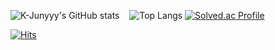 ![K-Junyyy's GitHub stats](https://github-readme-stats.vercel.app/api?username=kimnamwook1&show_icons=true&theme=tokyonight)&nbsp;&nbsp;&nbsp;&nbsp;![Top Langs](https://github-readme-stats.vercel.app/api/top-langs/?username=kimnamwook1&layout=compact&theme=gruvbox)
[![Solved.ac Profile](http://mazassumnida.wtf/api/generate_badge?boj=john1102)](https://solved.ac/john1102)

[![Hits](https://hits.seeyoufarm.com/api/count/incr/badge.svg?url=https%3A%2F%2Fgithub.com%2Fkimnamwook1&count_bg=%2379C83D&title_bg=%23555555&icon=&icon_color=%23E7E7E7&title=hits&edge_flat=false)](https://hits.seeyoufarm.com)
